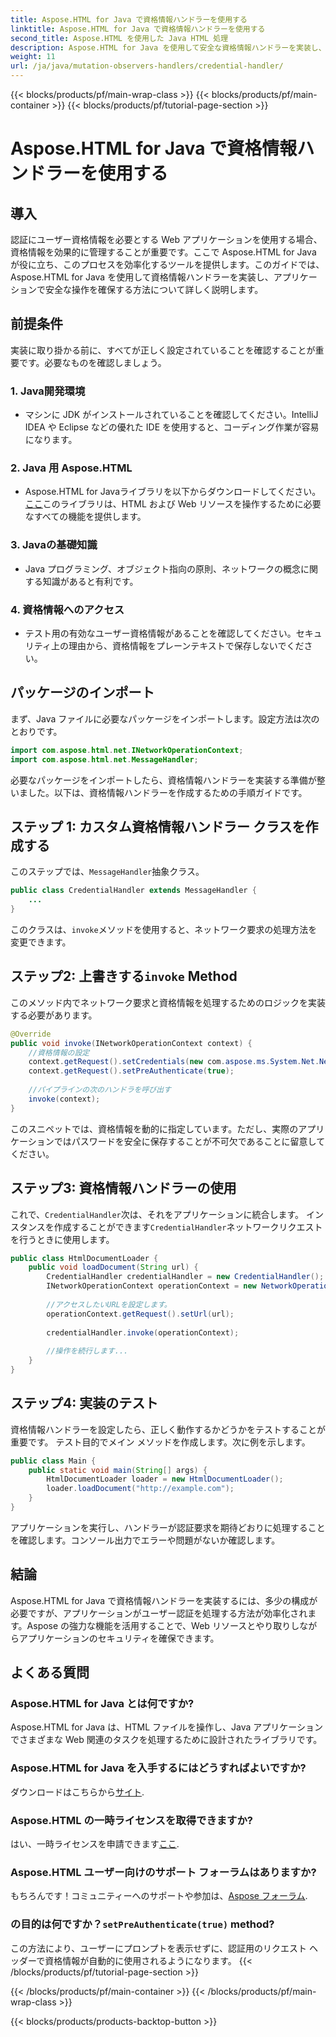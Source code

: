 ```yaml
---
title: Aspose.HTML for Java で資格情報ハンドラーを使用する
linktitle: Aspose.HTML for Java で資格情報ハンドラーを使用する
second_title: Aspose.HTML を使用した Java HTML 処理
description: Aspose.HTML for Java を使用して安全な資格情報ハンドラーを実装し、ユーザー認証を効果的に管理する方法を学びます。
weight: 11
url: /ja/java/mutation-observers-handlers/credential-handler/
---
```


{{< blocks/products/pf/main-wrap-class >}}
{{< blocks/products/pf/main-container >}}
{{< blocks/products/pf/tutorial-page-section >}}

# Aspose.HTML for Java で資格情報ハンドラーを使用する

## 導入
認証にユーザー資格情報を必要とする Web アプリケーションを使用する場合、資格情報を効果的に管理することが重要です。ここで Aspose.HTML for Java が役に立ち、このプロセスを効率化するツールを提供します。このガイドでは、Aspose.HTML for Java を使用して資格情報ハンドラーを実装し、アプリケーションで安全な操作を確保する方法について詳しく説明します。
## 前提条件
実装に取り掛かる前に、すべてが正しく設定されていることを確認することが重要です。必要なものを確認しましょう。
### 1. Java開発環境
- マシンに JDK がインストールされていることを確認してください。IntelliJ IDEA や Eclipse などの優れた IDE を使用すると、コーディング作業が容易になります。
### 2. Java 用 Aspose.HTML
-  Aspose.HTML for Javaライブラリを以下からダウンロードしてください。[ここ](https://releases.aspose.com/html/java/)このライブラリは、HTML および Web リソースを操作するために必要なすべての機能を提供します。
### 3. Javaの基礎知識
- Java プログラミング、オブジェクト指向の原則、ネットワークの概念に関する知識があると有利です。
### 4. 資格情報へのアクセス
- テスト用の有効なユーザー資格情報があることを確認してください。セキュリティ上の理由から、資格情報をプレーンテキストで保存しないでください。
## パッケージのインポート
まず、Java ファイルに必要なパッケージをインポートします。設定方法は次のとおりです。
```java
import com.aspose.html.net.INetworkOperationContext;
import com.aspose.html.net.MessageHandler;
```
必要なパッケージをインポートしたら、資格情報ハンドラーを実装する準備が整いました。以下は、資格情報ハンドラーを作成するための手順ガイドです。
## ステップ 1: カスタム資格情報ハンドラー クラスを作成する
このステップでは、`MessageHandler`抽象クラス。
```java
public class CredentialHandler extends MessageHandler {
    ...
}
```
このクラスは、`invoke`メソッドを使用すると、ネットワーク要求の処理方法を変更できます。
## ステップ2: 上書きする`invoke` Method
このメソッド内でネットワーク要求と資格情報を処理するためのロジックを実装する必要があります。
```java
@Override
public void invoke(INetworkOperationContext context) {
    //資格情報の設定
    context.getRequest().setCredentials(new com.aspose.ms.System.Net.NetworkCredential("username", "securelystoredpassword"));
    context.getRequest().setPreAuthenticate(true);
    
    //パイプラインの次のハンドラを呼び出す
    invoke(context);
}
```
このスニペットでは、資格情報を動的に指定しています。ただし、実際のアプリケーションではパスワードを安全に保存することが不可欠であることに留意してください。
## ステップ3: 資格情報ハンドラーの使用
これで、`CredentialHandler`次は、それをアプリケーションに統合します。
インスタンスを作成することができます`CredentialHandler`ネットワークリクエストを行うときに使用します。
```java
public class HtmlDocumentLoader {
    public void loadDocument(String url) {
        CredentialHandler credentialHandler = new CredentialHandler();
        INetworkOperationContext operationContext = new NetworkOperationContext();
        
        //アクセスしたいURLを設定します。
        operationContext.getRequest().setUrl(url);
        
        credentialHandler.invoke(operationContext);
    
        //操作を続行します...
    }
}
```
## ステップ4: 実装のテスト
資格情報ハンドラーを設定したら、正しく動作するかどうかをテストすることが重要です。
テスト目的でメイン メソッドを作成します。次に例を示します。
```java
public class Main {
    public static void main(String[] args) {
        HtmlDocumentLoader loader = new HtmlDocumentLoader();
        loader.loadDocument("http://example.com");
    }
}
```
アプリケーションを実行し、ハンドラーが認証要求を期待どおりに処理することを確認します。コンソール出力でエラーや問題がないか確認します。
## 結論
Aspose.HTML for Java で資格情報ハンドラーを実装するには、多少の構成が必要ですが、アプリケーションがユーザー認証を処理する方法が効率化されます。Aspose の強力な機能を活用することで、Web リソースとやり取りしながらアプリケーションのセキュリティを確保できます。

## よくある質問
### Aspose.HTML for Java とは何ですか?  
Aspose.HTML for Java は、HTML ファイルを操作し、Java アプリケーションでさまざまな Web 関連のタスクを処理するために設計されたライブラリです。
### Aspose.HTML for Java を入手するにはどうすればよいですか?  
ダウンロードはこちらから[サイト](https://releases.aspose.com/html/java/).
### Aspose.HTML の一時ライセンスを取得できますか?  
はい、一時ライセンスを申請できます[ここ](https://purchase.aspose.com/temporary-license/).
### Aspose.HTML ユーザー向けのサポート フォーラムはありますか?  
もちろんです！コミュニティーへのサポートや参加は、[Aspose フォーラム](https://forum.aspose.com/c/html/29).
### の目的は何ですか？`setPreAuthenticate(true)` method?  
この方法により、ユーザーにプロンプトを表示せずに、認証用のリクエスト ヘッダーで資格情報が自動的に使用されるようになります。
{{< /blocks/products/pf/tutorial-page-section >}}

{{< /blocks/products/pf/main-container >}}
{{< /blocks/products/pf/main-wrap-class >}}

{{< blocks/products/products-backtop-button >}}

